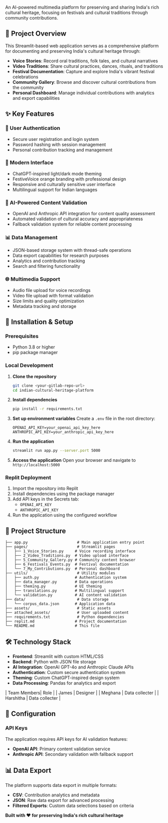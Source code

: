 An AI-powered multimedia platform for preserving and sharing India's rich cultural heritage, focusing on festivals and cultural traditions through community contributions.

## 🎯 Project Overview

This Streamlit-based web application serves as a comprehensive platform for documenting and preserving India's cultural heritage through:

- **Voice Stories**: Record oral traditions, folk tales, and cultural narratives
- **Video Traditions**: Share cultural practices, dances, rituals, and traditions
- **Festival Documentation**: Capture and explore India's vibrant festival celebrations
- **Community Gallery**: Browse and discover cultural contributions from the community
- **Personal Dashboard**: Manage individual contributions with analytics and export capabilities

## ✨ Key Features

### 🔐 User Authentication
- Secure user registration and login system
- Password hashing with session management
- Personal contribution tracking and management

### 🎨 Modern Interface
- ChatGPT-inspired light/dark mode theming
- FestiveVoice orange branding with professional design
- Responsive and culturally sensitive user interface
- Multilingual support for Indian languages

### 🤖 AI-Powered Content Validation
- OpenAI and Anthropic API integration for content quality assessment
- Automated validation of cultural accuracy and appropriateness
- Fallback validation system for reliable content processing

### 📊 Data Management
- JSON-based storage system with thread-safe operations
- Data export capabilities for research purposes
- Analytics and contribution tracking
- Search and filtering functionality

### 🌐 Multimedia Support
- Audio file upload for voice recordings
- Video file upload with format validation
- Size limits and quality optimization
- Metadata tracking and storage

## 🚀 Installation & Setup

### Prerequisites
- Python 3.8 or higher
- pip package manager

### Local Development

1. **Clone the repository**
   ```bash
   git clone <your-gitlab-repo-url>
   cd indian-cultural-heritage-platform
   ```

2. **Install dependencies**
   ```bash
   pip install -r requirements.txt
   ```

3. **Set up environment variables**
   Create a `.env` file in the root directory:
   ```env
   OPENAI_API_KEY=your_openai_api_key_here
   ANTHROPIC_API_KEY=your_anthropic_api_key_here
   ```

4. **Run the application**
   ```bash
   streamlit run app.py --server.port 5000
   ```

5. **Access the application**
   Open your browser and navigate to `http://localhost:5000`

### Replit Deployment

1. Import the repository into Replit
2. Install dependencies using the package manager
3. Add API keys in the Secrets tab:
   - `OPENAI_API_KEY`
   - `ANTHROPIC_API_KEY`
4. Run the application using the configured workflow

## 📁 Project Structure

```
├── app.py                      # Main application entry point
├── pages/                      # Streamlit pages
│   ├── 1_Voice_Stories.py     # Voice recording interface
│   ├── 2_Video_Traditions.py  # Video upload interface
│   ├── 5_Community_Gallery.py # Community content browser
│   ├── 6_Festivals_Events.py  # Festival documentation
│   └── 7_My_Contributions.py  # Personal dashboard
├── utils/                      # Utility modules
│   ├── auth.py                # Authentication system
│   ├── data_manager.py        # Data operations
│   ├── theming.py             # UI theming
│   ├── translations.py        # Multilingual support
│   └── validation.py          # AI content validation
├── data/                       # Data storage
│   └── corpus_data.json       # Application data
├── assets/                     # Static assets
├── attached_assets/            # User uploaded content
├── requirements.txt            # Python dependencies
├── replit.md                  # Project documentation
└── README.md                  # This file
```

## 🛠️ Technology Stack

- **Frontend**: Streamlit with custom HTML/CSS
- **Backend**: Python with JSON file storage
- **AI Integration**: OpenAI GPT-4o and Anthropic Claude APIs
- **Authentication**: Custom secure authentication system
- **Theming**: Custom ChatGPT-inspired design system
- **Data Processing**: Pandas for analytics and export

| Team Members| Role |
| James | Designer |
|  Meghana      |   Data collecter     |
|     Harshitha   |    Data collecter    |

## 🔧 Configuration

### API Keys
The application requires API keys for AI validation features:
- **OpenAI API**: Primary content validation service
- **Anthropic API**: Secondary validation with fallback support


## 📊 Data Export

The platform supports data export in multiple formats:
- **CSV**: Contribution analytics and metadata
- **JSON**: Raw data export for advanced processing
- **Filtered Exports**: Custom data selections based on criteria






**Built with ❤️ for preserving India's rich cultural heritage**